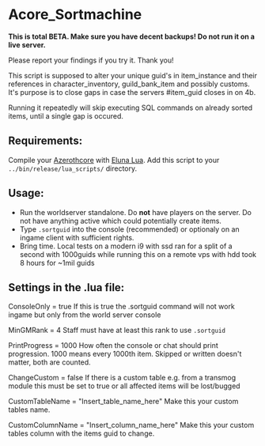 # Acore_Sortmachine

**This is total BETA. Make sure you have decent backups! Do not run it on a live server.**

Please report your findings if you try it. Thank you!

This script is supposed to alter your unique guid's in item_instance and their references in character_inventory, guild_bank_item and possibly customs.
It's purpose is to close gaps in case the servers #item_guid closes in on 4b.

Running it repeatedly will skip executing SQL commands on already sorted items, until a single gap is occured.


## Requirements:

Compile your [Azerothcore](https://github.com/azerothcore/azerothcore-wotlk) with [Eluna Lua](https://www.azerothcore.org/catalogue-details.html?id=131435473).
Add this script to your `../bin/release/lua_scripts/` directory.

## Usage:

- Run the worldserver standalone. Do **not** have players on the server. Do not have anything active which could potentially create items.
- Type `.sortguid` into the console (recommended) or optionaly on an ingame client with sufficient rights.
- Bring time. Local tests on a modern i9 with ssd ran for a split of a second with 1000guids while running this on a remote vps with hdd took 8 hours for ~1mil guids

## Settings in the .lua file:

ConsoleOnly = true
If this is true the .sortguid command will not work ingame but only from the world server console

MinGMRank = 4
Staff must have at least this rank to use `.sortguid`

PrintProgress = 1000
How often the console or chat should print progression. 1000 means every 1000th item. Skipped or written doesn't matter, both are counted.

ChangeCustom = false
If there is a custom table e.g. from a transmog module this must be set to true or all affected items will be lost/bugged

CustomTableName = "Insert_table_name_here"
Make this your custom tables name.

CustomColumnName = "Insert_column_name_here"
Make this your custom tables column with the items guid to change.